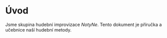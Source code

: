 # Úvod

Jsme skupina hudební improvizace _NotyNe_. Tento dokument je příručka a učebnice naší hudební metody.

